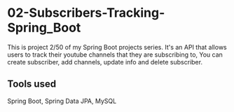 # 02-Subscribers-Tracking-Spring_Boot
This is project 2/50 of my Spring Boot projects series.
It's an API that allows users to track their youtube channels that they are subscribing to, You can create subscriber, add channels, update info and delete subscriber.

## Tools used
Spring Boot, Spring Data JPA, MySQL